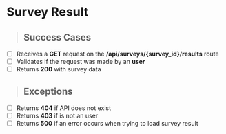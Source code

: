 # Survey Result

> ## Success Cases

- [ ] Receives a **GET** request on the **/api/surveys/{survey_id}/results** route 
- [ ] Validates if the request was made by an **user**
- [ ] Returns **200** with survey data

> ## Exceptions

- [ ] Returns **404** if API does not exist
- [ ] Returns **403** if is not an user
- [ ] Returns **500** if an error occurs when trying to load survey result

